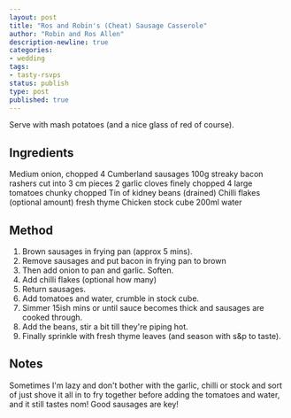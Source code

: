 ```yaml
---
layout: post
title: "Ros and Robin's (Cheat) Sausage Casserole"
author: "Robin and Ros Allen"
description-newline: true
categories:
- wedding
tags:
- tasty-rsvps
status: publish
type: post
published: true
---
```


Serve with mash potatoes (and a nice glass of red of course).

## Ingredients

Medium onion, chopped
4 Cumberland sausages
100g streaky bacon rashers cut into 3 cm pieces
2 garlic cloves finely chopped
4 large tomatoes chunky chopped
Tin of kidney beans (drained)
Chilli flakes (optional amount)
fresh thyme
Chicken stock cube
200ml water

## Method
1. Brown sausages in frying pan (approx 5 mins).
1. Remove sausages and put bacon in frying pan to brown
1. Then add onion to pan and garlic. Soften.  
1. Add chilli flakes (optional how many)
1. Return sausages.
1. Add tomatoes and water, crumble in stock cube.
1. Simmer 15ish mins or until sauce becomes thick and sausages are cooked through.
1. Add the beans, stir a bit till they're piping hot.
1. Finally sprinkle with fresh thyme leaves (and season with s&p to taste).

## Notes
Sometimes I'm lazy and don't bother with the garlic, chilli  or stock and sort of just shove it all in to fry together before adding the tomatoes and water, and it still tastes nom! Good sausages are key!
